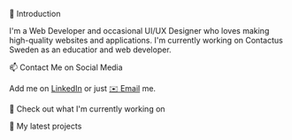 👋 Introduction

I'm a  Web Developer and occasional UI/UX Designer who loves making high-quality websites and applications. I'm currently working on Contactus Sweden as an educatior and web developer.

📫 Contact Me on Social Media

Add me on <a href="www.linkedin.com/in/nevena-kicanovic-117623156">LinkedIn</a> or just <a href="mailto:nevena.kicanovic@contactus.se">✉️ Email</a> me.

👷 Check out what I'm currently working on

🌱 My latest projects

